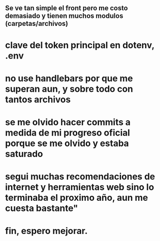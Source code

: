 ## Se ve tan simple el front pero me costo demasiado y tienen muchos modulos (carpetas/archivos)


# clave del token principal en dotenv, .env

# no use handlebars por que me superan aun, y sobre todo con tantos archivos


# se me olvido hacer commits a medida de mi progreso oficial porque se me olvido y estaba saturado


# segui muchas recomendaciones de internet y herramientas web sino lo terminaba el proximo año, aun me cuesta bastante"


# fin, espero mejorar.
